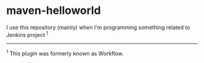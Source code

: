 # maven-helloworld
I use this repository (mainly) when I'm programming something related to Jenkins project <sup>1</sup>

---
<sup>1</sup> This plugin was formerly known as Workflow.
